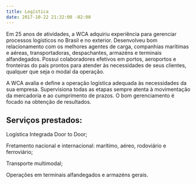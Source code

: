 ```yaml
---
title: Logística
date: 2017-10-22 21:32:00 -02:00
---
```


Em 25 anos de atividades, a WCA adquiriu experiência para gerenciar processos logísticos no Brasil e no exterior. Desenvolveu bom relacionamento com os melhores agentes de carga, companhias marítimas e aéreas, transportadoras, despachantes, armazéns e terminais alfandegados. Possui colaboradores efetivos em portos, aeroportos e fronteiras do país prontos para atender às necessidades de seus clientes, qualquer que seja o modal da operação.

A WCA avalia e define a operação logística adequada às necessidades da sua empresa. Supervisiona todas as etapas sempre atenta à movimentação da mercadoria e ao cumprimento de prazos. O bom gerenciamento é focado na obtenção de resultados.

## Serviços prestados:  

Logística Integrada Door to Door;

Fretamento nacional e internacional: marítimo, aéreo, rodoviário e ferroviário;

Transporte multimodal;

Operações em terminais alfandegados e armazéns gerais.
